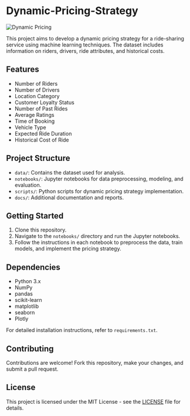 # Dynamic-Pricing-Strategy

![Dynamic  Pricing](https://dl.acm.org/cms/asset/3c3f96a8-84a6-4cb2-aaf8-b710764a6466/tist1303-41-f01.jpg)


This project aims to develop a dynamic pricing strategy for a ride-sharing service using machine learning techniques. The dataset includes information on riders, drivers, ride attributes, and historical costs. 

## Features

- Number of Riders
- Number of Drivers
- Location Category
- Customer Loyalty Status
- Number of Past Rides
- Average Ratings
- Time of Booking
- Vehicle Type
- Expected Ride Duration
- Historical Cost of Ride

## Project Structure

- `data/`: Contains the dataset used for analysis.
- `notebooks/`: Jupyter notebooks for data preprocessing, modeling, and evaluation.
- `scripts/`: Python scripts for dynamic pricing strategy implementation.
- `docs/`: Additional documentation and reports.

## Getting Started

1. Clone this repository.
2. Navigate to the `notebooks/` directory and run the Jupyter notebooks.
3. Follow the instructions in each notebook to preprocess the data, train models, and implement the pricing strategy.

## Dependencies

- Python 3.x
- NumPy
- pandas
- scikit-learn
- matplotlib
- seaborn
- Plotly

For detailed installation instructions, refer to `requirements.txt`.

## Contributing

Contributions are welcome! Fork this repository, make your changes, and submit a pull request.

## License

This project is licensed under the MIT License - see the [LICENSE](LICENSE) file for details.

